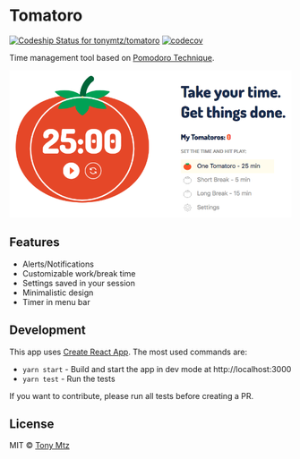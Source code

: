 # Tomatoro

[![Codeship Status for tonymtz/tomatoro](https://app.codeship.com/projects/e33e1500-f333-0135-0806-42c9fc202b29/status?branch=master)](https://app.codeship.com/projects/272196)
[![codecov](https://codecov.io/gh/tonymtz/tomatoro/branch/master/graph/badge.svg)](https://codecov.io/gh/tonymtz/tomatoro)

Time management tool based on [Pomodoro Technique](https://en.wikipedia.org/wiki/Pomodoro_Technique).

![tomatoro app screenshot](media/screenshot.png)

## Features

- Alerts/Notifications
- Customizable work/break time
- Settings saved in your session
- Minimalistic design
- Timer in menu bar

## Development

This app uses [Create React App](https://github.com/facebook/create-react-app). The most used commands are:

* `yarn start` - Build and start the app in dev mode at http://localhost:3000
* `yarn test` - Run the tests

If you want to  contribute, please run all tests before creating a PR.

## License

MIT © [Tony Mtz](http://tonymtz.com)
